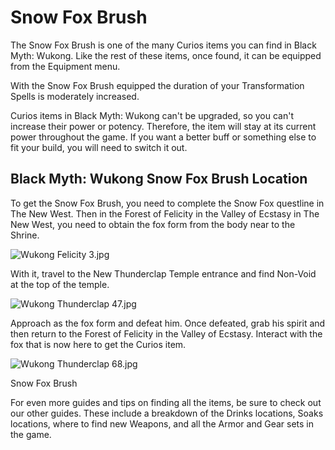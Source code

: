 # Snow Fox Brush

The Snow Fox Brush is one of the many Curios items you can find in Black Myth: Wukong. Like the rest of these items, once found, it can be equipped from the Equipment menu. 

With the Snow Fox Brush equipped the duration of your Transformation Spells is moderately increased. 

Curios items in Black Myth: Wukong can't be upgraded, so you can't increase their power or potency. Therefore, the item will stay at its current power throughout the game. If you want a better buff or something else to fit your build, you will need to switch it out. 

## Black Myth: Wukong Snow Fox Brush Location

To get the Snow Fox Brush, you need to complete the Snow Fox questline in The New West. Then in the Forest of Felicity in the Valley of Ecstasy in The New West, you need to obtain the fox form from the body near to the Shrine. 

![Wukong Felicity 3.jpg](https://oyster.ignimgs.com/mediawiki/apis.ign.com/black-myth-wukong/5/5c/Wukong_Felicity_3.jpg)

With it, travel to the New Thunderclap Temple entrance and find Non-Void at the top of the temple. 

![Wukong Thunderclap 47.jpg](https://oyster.ignimgs.com/mediawiki/apis.ign.com/black-myth-wukong/2/20/Wukong_Thunderclap_47.jpg)

Approach as the fox form and defeat him. Once defeated, grab his spirit and then return to the Forest of Felicity in the Valley of Ecstasy. Interact with the fox that is now here to get the Curios item. 

![Wukong Thunderclap 68.jpg](https://oyster.ignimgs.com/mediawiki/apis.ign.com/black-myth-wukong/c/ca/Wukong_Thunderclap_68.jpg)

Snow Fox Brush

For even more guides and tips on finding all the items, be sure to check out our other guides. These include a breakdown of the Drinks locations, Soaks locations, where to find new Weapons, and all the Armor and Gear sets in the game.